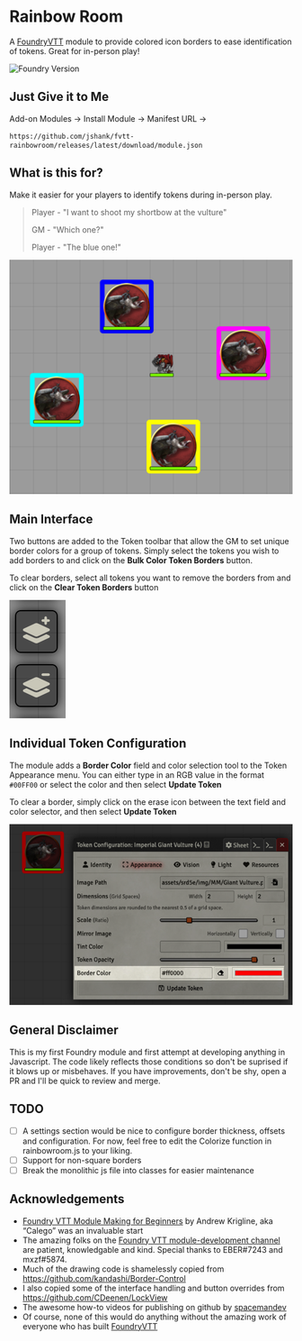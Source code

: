 # Rainbow Room
A [FoundryVTT](https://foundryvtt.com/) module to provide colored icon borders to ease identification of tokens. Great for in-person play!

![Foundry Version](https://img.shields.io/badge/Foundry-v10-informational)

## Just Give it to Me

Add-on Modules -> Install Module -> Manifest URL -> 
```
https://github.com/jshank/fvtt-rainbowroom/releases/latest/download/module.json
```

## What is this for?
Make it easier for your players to identify tokens during in-person play.

> Player - "I want to shoot my shortbow at the vulture"
>
> GM - "Which one?"
>
> Player - "The blue one!"

![rainbowroom sample](images/rainbowroom-sample.png)


## Main Interface
Two buttons are added to the Token toolbar that allow the GM to set unique border colors for a group of tokens. Simply select the tokens you wish to add borders to and click on the **Bulk Color Token Borders** button. 

To clear borders, select all tokens you want to remove the borders from and click on the **Clear Token Borders** button

![token buttons](images/buttons.png)

## Individual Token Configuration
The module adds a **Border Color** field and color selection tool to the Token Appearance menu. You can either type in an RGB value in the format `#00FF00` or select the color and then select **Update Token**

To clear a border, simply click on the erase icon between the text field and color selector, and then select **Update Token**

![token buttons](images/token-border-config.png)

## General Disclaimer
This is my first Foundry module and first attempt at developing anything in Javascript. The code likely reflects those conditions so don't be suprised if it blows up or misbehaves. If you have improvements, don't be shy, open a PR and I'll be quick to review and merge. 

## TODO
- [ ] A settings section would be nice to configure border thickness, offsets and configuration. For now, feel free to edit the Colorize function in rainbowroom.js to your liking.
- [ ] Support for non-square borders
- [ ] Break the monolithic js file into classes for easier maintenance

## Acknowledgements
 - [Foundry VTT Module Making for Beginners](https://hackmd.io/@akrigline/ByHFgUZ6u/%2FF4CFuxqZSTOcqgixEf9M6A) by Andrew Krigline, aka “Calego” was an invaluable start
 - The amazing folks on the [Foundry VTT module-development channel](https://discord.com/channels/170995199584108546/722559135371231352) are patient, knowledgable and kind. Special thanks to EBER#7243 and mxzf#5874.
 - Much of the drawing code is shamelessly copied from https://github.com/kandashi/Border-Control
 - I also copied some of the interface handling and button overrides from https://github.com/CDeenen/LockView
 - The awesome how-to videos for publishing on github by [spacemandev](https://www.youtube.com/user/Devenish97)
 - Of course, none of this would do anything without the amazing work of everyone who has built [FoundryVTT](https://foundryvtt.com/)
